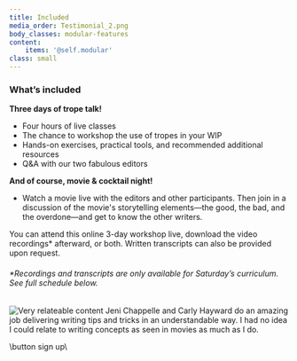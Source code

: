 ```yaml
---
title: Included
media_order: Testimonial_2.png
body_classes: modular-features
content:
    items: '@self.modular'
class: small
---
```


### What’s included

**Three days of trope talk!**
* Four hours of live classes
* The chance to workshop the use of tropes in your WIP
* Hands-on exercises, practical tools, and recommended additional resources 
* Q&A with our two fabulous editors

**And of course, movie & cocktail night!**
* Watch a movie live with the editors and other participants. Then join in a discussion of the movie's storytelling elements—the good, the bad, and the overdone—and get to know the other writers. 

You can attend this online 3-day workshop live, download the video recordings* afterward, or both. Written transcripts can also be provided upon request. 
 
###### _\*Recordings and transcripts are only available for Saturday’s curriculum. See full schedule below._

![Very relateable content
Jeni Chappelle and Carly Hayward do an amazing job delivering writing tips and tricks in an understandable way. I had no idea I could relate to writing concepts as seen in movies as much as I do.](Testimonial_2.png)

\button sign up\